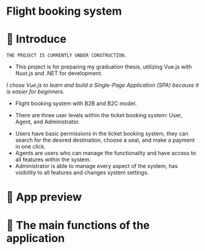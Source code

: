 # Flight booking system
# 👋 Introduce
    THE PROJECT IS CURRENTLY UNDER CONSTRUCTION.

- This project is for preparing my graduation thesis, utilizing Vue.js with Nuxt.js and .NET for development.  

_I chose Vue.js to learn and build a Single-Page Application (SPA) because it is easier for beginners._

- Flight booking system with B2B and B2C model.

- There are three user levels within the ticket booking system: User, Agent, and Administrator.
 + Users have basic permissions in the ticket booking system, they can search for the desired destination, choose a seat, and make a payment in one click.
 + Agents are users who can manage the functionality and have access to all features within the system.
 + Administrator is able to manage every aspect of the system, has visibility to all features and changes system settings.

# 👀 App preview

# 🥰 The main functions of the application

